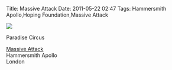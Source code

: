 Title: Massive Attack
Date: 2011-05-22 02:47
Tags: Hammersmith Apollo,Hoping Foundation,Massive Attack

![](/images/IMG_0423.JPG)
 
Paradise Circus
 
[Massive Attack](http://www.massiveattack.co.uk/)  
Hammersmith Apollo  
London
